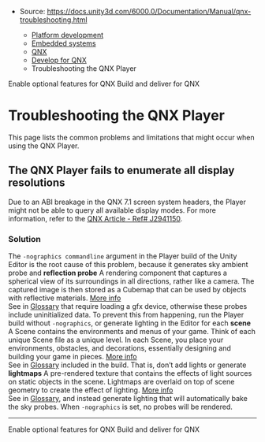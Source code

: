 * Source: https://docs.unity3d.com/6000.0/Documentation/Manual/qnx-troubleshooting.html

  * [Platform development ](https://docs.unity3d.com/6000.0/Documentation/Manual/PlatformSpecific.html)
  * [Embedded systems](https://docs.unity3d.com/6000.0/Documentation/Manual/embedded-systems.html)
  * [QNX](https://docs.unity3d.com/6000.0/Documentation/Manual/qnx.html)
  * [Develop for QNX](https://docs.unity3d.com/6000.0/Documentation/Manual/qnx-develop.html)
  * Troubleshooting the QNX Player


[](https://docs.unity3d.com/6000.0/Documentation/Manual/qnx-optional-features.html)
Enable optional features for QNX
[](https://docs.unity3d.com/6000.0/Documentation/Manual/qnx-build-and-deliver.html)
Build and deliver for QNX
# Troubleshooting the QNX Player
This page lists the common problems and limitations that might occur when using the QNX Player.
## The QNX Player fails to enumerate all display resolutions
Due to an ABI breakage in the QNX 7.1 screen system headers, the Player might not be able to query all available display modes. For more information, refer to the [QNX Article - Ref# J2941150](https://www.qnx.com/developers/articles/rel_6934_0.html).
### Solution
The `-nographics commandline` argument in the Player build of the Unity Editor is the root cause of this problem, because it generates sky ambient probe and **reflection probe** A rendering component that captures a spherical view of its surroundings in all directions, rather like a camera. The captured image is then stored as a Cubemap that can be used by objects with reflective materials. [More info](https://docs.unity3d.com/6000.0/Documentation/Manual/class-ReflectionProbe.html)  
See in [Glossary](https://docs.unity3d.com/6000.0/Documentation/Manual/Glossary.html#ReflectionProbe) that require loading a gfx device, otherwise these probes include uninitialized data. To prevent this from happening, run the Player build without `-nographics`, or generate lighting in the Editor for each **scene** A Scene contains the environments and menus of your game. Think of each unique Scene file as a unique level. In each Scene, you place your environments, obstacles, and decorations, essentially designing and building your game in pieces. [More info](https://docs.unity3d.com/6000.0/Documentation/Manual/CreatingScenes.html)  
See in [Glossary](https://docs.unity3d.com/6000.0/Documentation/Manual/Glossary.html#Scene) included in the build. That is, don’t add lights or generate **lightmaps** A pre-rendered texture that contains the effects of light sources on static objects in the scene. Lightmaps are overlaid on top of scene geometry to create the effect of lighting. [More info](https://docs.unity3d.com/6000.0/Documentation/Manual/Lightmapping.html)  
See in [Glossary](https://docs.unity3d.com/6000.0/Documentation/Manual/Glossary.html#Lightmap), and instead generate lighting that will automatically bake the sky probes. When `-nographics` is set, no probes will be rendered.
* * *
[](https://docs.unity3d.com/6000.0/Documentation/Manual/qnx-optional-features.html)
Enable optional features for QNX
[](https://docs.unity3d.com/6000.0/Documentation/Manual/qnx-build-and-deliver.html)
Build and deliver for QNX
